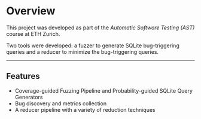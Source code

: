 # Overview

This project was developed as part of the *Automatic Software Testing (AST)* course at ETH Zurich. 

Two tools were developed: a fuzzer to generate SQLite bug-triggering queries and a reducer to minimize the bug-triggering queries.

---

## Features
- Coverage-guided Fuzzing Pipeline and Probability-guided SQLite Query Generators
- Bug discovery and metrics collection
- A reducer pipeline with a variety of reduction techniques
